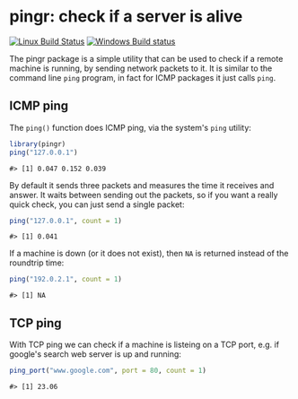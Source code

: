 


# pingr: check if a server is alive

[![Linux Build Status](https://travis-ci.org/gaborcsardi/pingr.png?branch=master)](https://travis-ci.org/gaborcsardi/pingr)
[![Windows Build status](https://ci.appveyor.com/api/projects/status/8utjqf4dsiy5nywp)](https://ci.appveyor.com/project/gaborcsardi/pingr)

The pingr package is a simple utility that can be used to check
if a remote machine is running, by sending network packets to it.
It is similar to the command line `ping` program, in fact for ICMP
packages it just calls `ping`.

## ICMP ping

The `ping()` function does ICMP ping, via the system's `ping` utility:


```r
library(pingr)
ping("127.0.0.1")
```

```
#> [1] 0.047 0.152 0.039
```

By default it sends three packets and measures the time it receives and answer.
It waits between sending out the packets, so if you want a really quick check,
you can just send a single packet:


```r
ping("127.0.0.1", count = 1)
```

```
#> [1] 0.041
```

If a machine is down (or it does not exist), then `NA` is returned instead
of the roundtrip time:


```r
ping("192.0.2.1", count = 1)
```

```
#> [1] NA
```

## TCP ping

With TCP ping we can check if a machine is listeing on a TCP port, e.g. if
google's search web server is up and running:


```r
ping_port("www.google.com", port = 80, count = 1)
```

```
#> [1] 23.06
```
